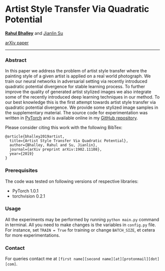 # Artist Style Transfer Via Quadratic Potential

[**Rahul Bhalley**](https://github.com/rahulbhalley) and [Jianlin Su](https://github.com/bojone)

[arXiv paper](https://arxiv.org/abs/1902.11108)
___

### Abstract

In this paper we address the problem of artist style transfer where the painting style of a given artist is applied on a real world photograph. We train our neural networks in adversarial setting via recently introduced quadratic potential divergence for stable learning process. To further improve the quality of generated artist stylized images we also integrate some of the recently introduced deep learning techniques in our method. To our best knowledge this is the first attempt towards artist style transfer via quadratic potential divergence. We provide some stylized image samples in the supplementary material. The source code for experimentation was written in [PyTorch](https://pytorch.org) and is available online in my [GitHub repository](https://github.com/rahulbhalley/cyclegan-plus-plus).

Please consider citing this work with the following BibTex:
```
@article{bhalley2019artist,
  title={Artist Style Transfer Via Quadratic Potential},
  author={Bhalley, Rahul and Su, Jianlin},
  journal={arXiv preprint arXiv:1902.11108},
  year={2019}
}
```

### Prerequisites

The code was tested on following versions of respective libraries:

- PyTorch 1.0.1
- torchvision 0.2.1

### Usage

All the experiments may be performed by running `python main.py` command in terminal. All you need to make changes is the variables in `config.py` file. For instance, set `TRAIN = True` for training or change `BATCH_SIZE`, et cetera for more experimentations.

### Contact

For queries contact me at `[first name][second name][at][protonmail][dot][com]`.